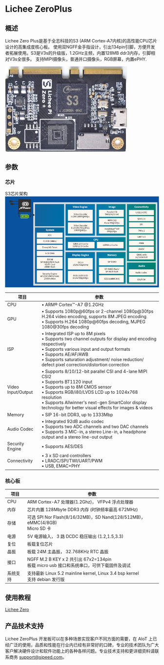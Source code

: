 # Lichee ZeroPlus

## 概述
Lichee Zero Plus是基于全志科技的S3 (ARM Cortex-A7内核)的高性能CPU芯片设计的高集成度核心板。
使用双NGFF金手指设计，引出134pin引脚，方便开发者拓展使用。S3是V3s的升级版，1.2GHz主频，内置128MB ddr3内存，引脚相对V3s全很多。
支持MIPI摄像头，普通并口摄像头，RGB屏幕，内置ePHY.

<img src="./../assets/Zero-Plus/Plus_1.jpg" width=400>

## 参数
### 芯片
S3芯片架构
![](./../assets/Zero-Plus/Plus_2.png)

| 项目 | 参数 |
| --- | --- |
| CPU | • ARM® Cortex™-A7 @1.2GHz |
| GPU | • Supports 1080p@60fps or 2-channel 1080p@30fps H.264 video encoding, supports 8M JPEG encoding <br>• Supports H.264 1080p@60fps decoding, MJPEG 1080@30fps decoding |
| ISP | • Integrated ISP up to 8M pixels<br>• Supports two channel outputs for display and encoding respectively<br>• Supports various input and output formats<br>• Supports AE/AF/AWB<br>• Supports saturation adjustment/ noise reduction/ defect pixel correction/distortion correction |
| Video Input/Output | • Supports 8/10/12-bit parallel CSI and 4-lane MIPI CSI2<br>• Supports BT1120 input<br>• Supports up to 8M CMOS sensor<br>• Supports RGB/i80/LVDS LCD up to 1024x768 resolution<br>• Supports Allwinner's next-gen SmartColor display technology for better visual effects for images & videos |
| Memory | • SIP 16-bit DDR3, up to 1333Mbp |
| Audio Codec | • Integrated 92dB audio codec<br>• Supports two ADC channels and two DAC channels<br>• Supports 3 MIC-in, a stereo Line-in, a headphone output and a stereo line-out output |
| Security Engine | • Supports AES/DES |
| Connectivity | • 3 x SD card controllers<br>• LRADC/SPI/TWI/UART/PWM<br>• USB, EMAC+PHY |

### 核心板
| 项目 | 参数 |
| --- | --- |
| CPU | ARM Cortex-A7 处理器(1.2Ghz)， VFPv4 浮点处理器 |
| 内存 | 芯片内置 128Mbyte DDR3 内存 (时钟频率最高 672MHz) |
| 存储 |可选 SPI Nor Flash(8/16/32MB)，SD Nand(128/512MB)，eMMC(4/8GB)<br>Micro SD 卡 |
| 电源 | 5V 电源输入， 3 路 DCDC 稳压输出 (1.2,1.5,3.3) |
| 复位 | 板载复位芯片 |
| 晶振 | 板载 24M 主晶振， 32.768KHz RTC 晶振 |
| 接口 | NGFF M.2 B KEY x 2 共引出 67x2=134pin<br>板载 micro usb 接口和系统串口，可供下载固件及调试 |
| 系统支持 | 支持最新 Linux 5.2 mainline kernel, Linux 3.4 bsp kernel<br>支持 debian 发行版 |

## 使用教程

[Lichee Zero](/soft/Lichee/zh/Zero-Doc/Start/intro_cn.md)

## 产品技术支持

Lichee ZeroPlus 开发板可以在多种场景实现客户不同方面的需要，在 AIoT 上已经广泛的使用，品质和性能在行业内已经有非常好的口碑，专业的技术团队为广大客户解决硬件设计和软件功能上的各种各样问题。专业技术支持和更详细资料请联系商务 <support@sipeed.com>。